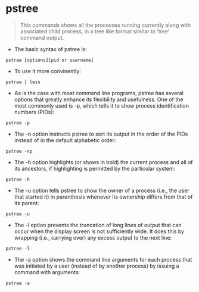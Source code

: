 # pstree

> This commands shows all the processes running currently along with associated child process, in a tree like format similar to ‘tree‘ command output.

- The basic syntax of pstree is:

`pstree [options][pid or username]`

- To use it more convinently:

`pstree | less`

- As is the case with most command line programs, pstree has several options that greatly enhance its flexibility and usefulness. One of the most commonly used is -p, which tells it to show process identification numbers (PIDs):

`pstree -p`

- The -n option instructs pstree to sort its output in the order of the PIDs instead of in the default alphabetic order:

`pstree -np`

- The -h option highlights (or shows in bold) the current process and all of its ancestors, if highlighting is permitted by the particular system:

`pstree -h`

- The -u option tells pstree to show the owner of a process (i.e., the user that started it) in parenthesis whenever its ownership differs from that of its parent:

`pstree -u`

- The -l option prevents the truncation of long lines of output that can occur when the display screen is not sufficiently wide. It does this by wrapping (i.e., carrying over) any excess output to the next line:

`pstree -l`

- The -a option shows the command line arguments for each process that was initiated by a user (instead of by another process) by issuing a command with arguments:

`pstree -a`

